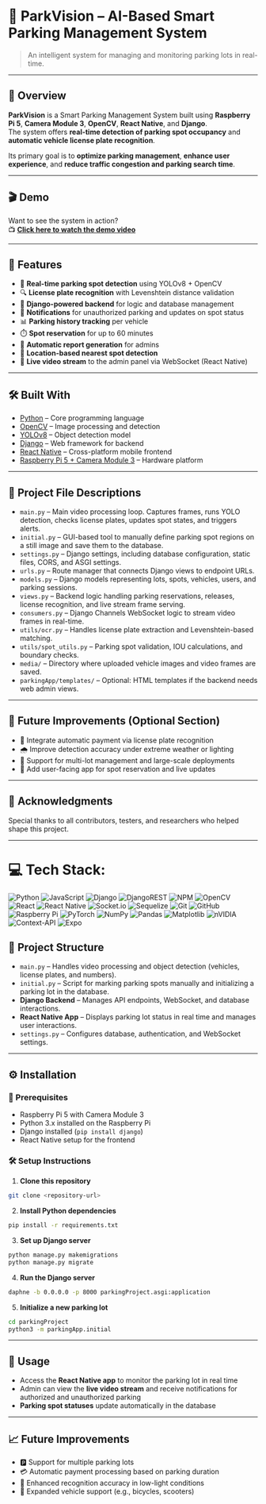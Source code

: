 # 🚗 ParkVision – AI-Based Smart Parking Management System

> An intelligent system for managing and monitoring parking lots in real-time.

---

## 🧠 Overview

**ParkVision** is a Smart Parking Management System built using **Raspberry Pi 5**, **Camera Module 3**, **OpenCV**, **React Native**, and **Django**.  
The system offers **real-time detection of parking spot occupancy** and **automatic vehicle license plate recognition**.

Its primary goal is to **optimize parking management**, **enhance user experience**, and **reduce traffic congestion and parking search time**.

---

## 🎬 Demo

Want to see the system in action?  
📺 **[Click here to watch the demo video](#)**

---

## 🚀 Features

- 🎯 **Real-time parking spot detection** using YOLOv8 + OpenCV  
- 🔍 **License plate recognition** with Levenshtein distance validation  
- 🧠 **Django-powered backend** for logic and database management  
- 🚨 **Notifications** for unauthorized parking and updates on spot status  
- 📊 **Parking history tracking** per vehicle  
- ⏱️ **Spot reservation** for up to 60 minutes  
- 🧾 **Automatic report generation** for admins  
- 📍 **Location-based nearest spot detection**  
- 🔴 **Live video stream** to the admin panel via WebSocket (React Native)

---

## 🛠️ Built With

- [Python](https://www.python.org/) – Core programming language  
- [OpenCV](https://opencv.org/) – Image processing and detection  
- [YOLOv8](https://github.com/ultralytics/ultralytics) – Object detection model  
- [Django](https://www.djangoproject.com/) – Web framework for backend  
- [React Native](https://reactnative.dev/) – Cross-platform mobile frontend  
- [Raspberry Pi 5 + Camera Module 3](https://www.raspberrypi.com/) – Hardware platform

---

## 🧾 Project File Descriptions

- `main.py` – Main video processing loop. Captures frames, runs YOLO detection, checks license plates, updates spot states, and triggers alerts.
- `initial.py` – GUI-based tool to manually define parking spot regions on a still image and save them to the database.
- `settings.py` – Django settings, including database configuration, static files, CORS, and ASGI settings.
- `urls.py` – Route manager that connects Django views to endpoint URLs.
- `models.py` – Django models representing lots, spots, vehicles, users, and parking sessions.
- `views.py` – Backend logic handling parking reservations, releases, license recognition, and live stream frame serving.
- `consumers.py` – Django Channels WebSocket logic to stream video frames in real-time.
- `utils/ocr.py` – Handles license plate extraction and Levenshtein-based matching.
- `utils/spot_utils.py` – Parking spot validation, IOU calculations, and boundary checks.
- `media/` – Directory where uploaded vehicle images and video frames are saved.
- `parkingApp/templates/` – Optional: HTML templates if the backend needs web admin views.

---

## 📌 Future Improvements (Optional Section)

- 📡 Integrate automatic payment via license plate recognition  
- 🌧️ Improve detection accuracy under extreme weather or lighting  
- 🏢 Support for multi-lot management and large-scale deployments  
- 📱 Add user-facing app for spot reservation and live updates

---

## 🙌 Acknowledgments

Special thanks to all contributors, testers, and researchers who helped shape this project.

---

# 💻 Tech Stack:
![Python](https://img.shields.io/badge/python-3670A0?style=for-the-badge&logo=python&logoColor=ffdd54) ![JavaScript](https://img.shields.io/badge/javascript-%23323330.svg?style=for-the-badge&logo=javascript&logoColor=%23F7DF1E) ![Django](https://img.shields.io/badge/django-%23092E20.svg?style=for-the-badge&logo=django&logoColor=white) ![DjangoREST](https://img.shields.io/badge/DJANGO-REST-ff1709?style=for-the-badge&logo=django&logoColor=white&color=ff1709&labelColor=gray) ![NPM](https://img.shields.io/badge/NPM-%23CB3837.svg?style=for-the-badge&logo=npm&logoColor=white) ![OpenCV](https://img.shields.io/badge/opencv-%23white.svg?style=for-the-badge&logo=opencv&logoColor=white) ![React](https://img.shields.io/badge/react-%2320232a.svg?style=for-the-badge&logo=react&logoColor=%2361DAFB) ![React Native](https://img.shields.io/badge/react_native-%2320232a.svg?style=for-the-badge&logo=react&logoColor=%2361DAFB) ![Socket.io](https://img.shields.io/badge/Socket.io-black?style=for-the-badge&logo=socket.io&badgeColor=010101) ![Sequelize](https://img.shields.io/badge/Sequelize-52B0E7?style=for-the-badge&logo=Sequelize&logoColor=white) ![Git](https://img.shields.io/badge/git-%23F05033.svg?style=for-the-badge&logo=git&logoColor=white) ![GitHub](https://img.shields.io/badge/github-%23121011.svg?style=for-the-badge&logo=github&logoColor=white) ![Raspberry Pi](https://img.shields.io/badge/-Raspberry_Pi-C51A4A?style=for-the-badge&logo=Raspberry-Pi) ![PyTorch](https://img.shields.io/badge/PyTorch-%23EE4C2C.svg?style=for-the-badge&logo=PyTorch&logoColor=white) ![NumPy](https://img.shields.io/badge/numpy-%23013243.svg?style=for-the-badge&logo=numpy&logoColor=white) ![Pandas](https://img.shields.io/badge/pandas-%23150458.svg?style=for-the-badge&logo=pandas&logoColor=white) ![Matplotlib](https://img.shields.io/badge/Matplotlib-%23ffffff.svg?style=for-the-badge&logo=Matplotlib&logoColor=black) ![nVIDIA](https://img.shields.io/badge/cuda-000000.svg?style=for-the-badge&logo=nVIDIA&logoColor=green) ![Context-API](https://img.shields.io/badge/Context--Api-000000?style=for-the-badge&logo=react) ![Expo](https://img.shields.io/badge/expo-1C1E24?style=for-the-badge&logo=expo&logoColor=#D04A37)

## 🧱 Project Structure

- `main.py` – Handles video processing and object detection (vehicles, license plates, and numbers).
- `initial.py` – Script for marking parking spots manually and initializing a parking lot in the database.
- **Django Backend** – Manages API endpoints, WebSocket, and database interactions.
- **React Native App** – Displays parking lot status in real time and manages user interactions.
- `settings.py` – Configures database, authentication, and WebSocket settings.

---

## ⚙️ Installation

### 📌 Prerequisites

- Raspberry Pi 5 with Camera Module 3  
- Python 3.x installed on the Raspberry Pi  
- Django installed (`pip install django`)  
- React Native setup for the frontend

### 🛠️ Setup Instructions

1. **Clone this repository**
```bash
git clone <repository-url>
```

2. **Install Python dependencies**
```bash
pip install -r requirements.txt
```

3. **Set up Django server**
```bash
python manage.py makemigrations
python manage.py migrate
```

4. **Run the Django server**
```bash
daphne -b 0.0.0.0 -p 8000 parkingProject.asgi:application
```

5. **Initialize a new parking lot**
```bash
cd parkingProject
python3 -m parkingApp.initial
```

---

## 📲 Usage

- Access the **React Native app** to monitor the parking lot in real time  
- Admin can view the **live video stream** and receive notifications for authorized and unauthorized parking  
- **Parking spot statuses** update automatically in the database

---

## 📈 Future Improvements

- 🅿️ Support for multiple parking lots  
- 💳 Automatic payment processing based on parking duration  
- 🌙 Enhanced recognition accuracy in low-light conditions  
- 🛵 Expanded vehicle support (e.g., bicycles, scooters)

